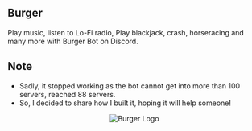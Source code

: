 ## Burger
Play music, listen to Lo-Fi radio, Play blackjack, crash, horseracing and many more with Burger Bot on Discord. 

## Note
- Sadly, it stopped working as the bot cannot get into more than 100 servers, reached 88 servers.
- So, I decided to share how I built it, hoping it will help someone!


<p align="center">
  <img src="https://user-images.githubusercontent.com/101992888/220784649-be4f22f6-fb12-4853-96f8-210844deed8c.png?raw=true" alt="Burger Logo"/>
</p>
